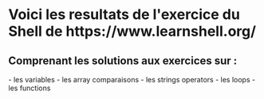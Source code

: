 <h1>Voici les resultats de l'exercice du Shell de https://www.learnshell.org/</h1>

<h2>Comprenant les solutions aux exercices sur :</h2>
- les variables
- les array comparaisons
- les strings operators
- les loops
- les functions


